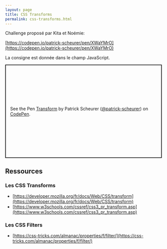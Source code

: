 ```yaml
---
layout: page
title: CSS Transforms
permalink: css-transforms.html
---
```


Challenge proposé par Kita et Noémie: 

[https://codepen.io/patrick-scheurer/pen/XWaYMrO](https://codepen.io/patrick-scheurer/pen/XWaYMrO)

La consigne est donnée dans le champ JavaScript.

<p class="codepen" data-height="300" data-default-tab="css,result" data-slug-hash="XWaYMrO" data-editable="true" data-user="patrick-scheurer" style="height: 300px; box-sizing: border-box; display: flex; align-items: center; justify-content: center; border: 2px solid; margin: 1em 0; padding: 1em;">
  <span>See the Pen <a href="https://codepen.io/patrick-scheurer/pen/XWaYMrO">
  Transform</a> by Patrick Scheurer (<a href="https://codepen.io/patrick-scheurer">@patrick-scheurer</a>)
  on <a href="https://codepen.io">CodePen</a>.</span>
</p>


## Ressources

### Les CSS Transforms

- [https://developer.mozilla.org/fr/docs/Web/CSS/transform](https://developer.mozilla.org/fr/docs/Web/CSS/transform)
- [https://www.w3schools.com/cssref/css3_pr_transform.asp](https://www.w3schools.com/cssref/css3_pr_transform.asp)

### Les CSS Filters

- [https://css-tricks.com/almanac/properties/f/filter/](https://css-tricks.com/almanac/properties/f/filter/)
